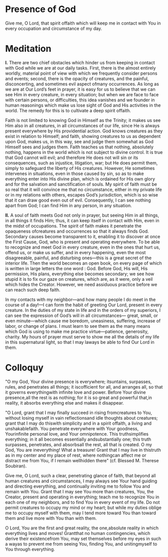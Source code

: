 # Presence of God

Give me, O Lord, that spirit offaith which will keep me in contact with You in every occupation and circumstance of my day.

# Meditation

**I.** There are two chief obstacles which hinder us from keeping in contact with God while we are at our daily tasks. First, there is the almost entirely worldly, material point of view with which we frequently consider persons and events; second, there is the opacity of creatures, and the painful, disconcerting, and sometimes evil aspect ofmany occurrences. As long as we are at Our Lord’s feet in prayer, it is easy for us to believe that we can see Him in every creature, in every situation; but when we are face to face with certain persons, or difficulties, this idea vanishes and we founder in human reasonings which make us lose sight of God and His activities in the world. The remedy for this is to cultivate a deep spirit offaith.

Faith is not limited to knowing God in Himself as the Trinity; it makes us see Him also in all creatures, in all circumstances of our life, since He is always present everywhere by His providential action. God knows creatures as they exist in relation to Himself; and faith, showing creatures to us as dependent upon God, makes us, in this way, see and judge them somewhat as God Himself sees and judges them. Faith teaches us that nothing, absolutely nothing, happens in the world which is not subject to divine control. It is true that God cannot will evil; and therefore He does not will sin or its consequences, such as injustice, litigation, war; but He does permit them, simply to safeguard the liberty of His creatures. However, He sometimes intervenes in situations, even in those caused by sin, so as to make everything enter into His divine plan, which is ordained for His own glory and for the salvation and sanctification of souls. My spirit of faith must be so real that it will convince me that no circumstance, either in my private life or in my relations with others, escapes God’s jurisdiction, which is so wise that it can draw good even out of evil. Consequently, I can see nothing apart from God; I can find Him in any person, in any situation.

**II.** A soul of faith meets God not only in prayer, but seeing Him in all things, in all things it finds Him; thus, it can keep itself in contact with Him, even in the midst of occupations. The spirit of faith makes it penetrate the opaqueness ofcreatures and occurrences so that it always finds God. Secondary causes become transparent to it, enabling it to discover at once the First Cause, God, who is present and operating everywhere. To be able to recognize and meet God in every creature, even in the ones that hurt us, offend us, or make us suffer, and in every happening, even the most disagreeable, painful, and disturbing ones—this is a great secret of the interior life. Then the world becomes an open book, on every page of which is written in large letters the one word : God. Before God, His will, His permission, His plans, everything else becomes secondary; we see how stupid it is to fix our gaze on creatures, which are, as it were, only a veil which hides the Creator. However, we need assiduous practice before we can reach such deep faith.

In my contacts with my neighbor—and how many people I do meet in the course of a day!—I can form the habit of greeting Our Lord, present in every creature. In the duties of my state in life and in the orders of my superiors, I can see the expression of God’s will in all circumstances— great, small, or even minute—which cause me boredom, uneasiness, suffering, increase of labor, or change of plans. I must learn to see them as the many means which God is using to make me practice virtue—patience, generosity, charity. My hours of prayer must serve to show me all the details of my life in this supernatural light, so that I may laways be able to find Our Lord in them.

# Colloquy

"O my God, Your divine presence is everywhere; itsuntains, surpasses, rules, and penetrates all things; it iscofficient for all, and arranges all, so that it governs everythingwith infinite love and power. Before Your divine presence,all the rest is as nothing; for it is so great and powerful that,in reality, it absorbs everything else and makes it disappear.

"O Lord, grant that I may finally succeed in rising fromcreatures to You, without losing myself in vain reflectionsand idle thoughts about creatures; grant that I may do thiswith simplicity and in a spirit offaith, a living and unshakablefaith. You penetrate everywhere with Your goodness, Yourinfinite personal love, and Your omnipotence. This truthsimplifies everything; in it all becomes essentially andsubstantially one; this truth surpasses, penetrates, and absorbsall the rest, all that is created. O my God, You are ineverything! What a treasure! Grant that I may live in thistruth as in my center and my place of rest, where nothingcan affect me or distract me from You, if I remain wellhidden there" (cf. Blessed M. Therese Soubiran).

Give me, O Lord, such a clear, penetrating glance of faith, that beyond all human creatures and circumstances, I may always see Your hand guiding and directing everything, and continually inviting me to follow You and remain with You. Grant that I may see You more than creatures, You, the Creator, present and operating in everything; teach me to recognize You in each one of my neighbors, and to find You in every event of my life. Do not permit creatures to occupy my mind or my heart; but while my duties oblige me to occupy myself with them, may I tend more toward You than toward them and live more with You than with them.

O Lord, You are the first and great reality, the one,absolute reality in which everything lives and moves! Grantthat no human contingencies, which derive their existencefrom You, may set themselves before my eyes in such a wayas to prevent me from seeing You, finding You, and unitingmyself to You through everything.
